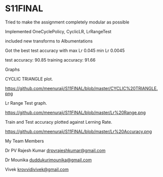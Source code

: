 # S11FINAL


Tried to make the assignment completely modular as possible

Implemented OneCyclePolicy, CyclicLR, LrRangeTest

included new transforms to Albumentations

Got the best test accuracy with max Lr 0.045 min Lr 0.0045

test accuracy: 90.85
training accuracy: 91.66

Graphs


CYCLIC TRIANGLE plot.

https://github.com/meenuraji/S11FINAL/blob/master/CYCLIC%20TRIANGLE.png

Lr Range Test graph.

https://github.com/meenuraji/S11FINAL/blob/master/Lr%20Range.png


Train and Test accuracy plotted against Lerning Rate.

https://github.com/meenuraji/S11FINAL/blob/master/Lr%20Accuracy.png



My Team Members

Dr PV Rajesh Kumar drpvrajeshkumar@gmail.com

Dr Mounika duddukurimounika@gmail.com

Vivek krovvidivivek@gmail.com


